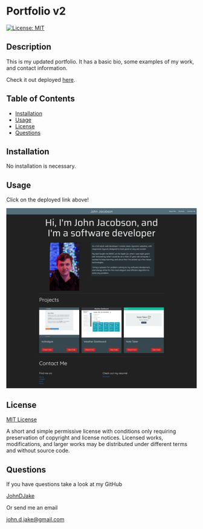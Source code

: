# Portfolio v2

[![License: MIT](https://img.shields.io/badge/License-MIT-yellow.svg)](https://opensource.org/licenses/MIT)

## Description

This is my updated portfolio. It has a basic bio, some examples of my work, and contact information.

Check it out deployed [here](https://johndjake.github.io/portfolio-v2/).



## Table of Contents

* [Installation](#installation)
* [Usage](#usage)
* [License](#license)
* [Questions](#questions)


## Installation

No installation is necessary.



## Usage

Click on the deployed link above!

![Screenshot of the webpage](assets/images/screenshot.png)



## License

[MIT License](https://opensource.org/licenses/MIT)

A short and simple permissive license with conditions only requiring preservation of copyright and license notices. Licensed works, modifications, and larger works may be distributed under different terms and without source code.


## Questions

If you have questions take a look at my GitHub

[JohnDJake](https://github.com/JohnDJake)

Or send me an email

[john.d.jake@gmail.com](mailto:john.d.jake@gmail.com)

